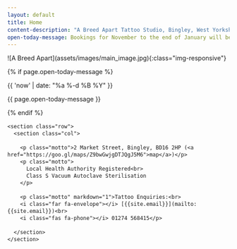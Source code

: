 ```yaml
---
layout: default
title: Home
content-description: "A Breed Apart Tattoo Studio, Bingley, West Yorkshire, Established in 2010, Specialising in Black and grey realism."
open-today-message: Bookings for November to the end of January will be taken from October. abreedapart1@gmail.com
---  
```


<div class="main-image" markdown="1">
  ![A Breed Apart](assets/images/main_image.jpg){:class="img-responsive"}
</div>


<div class="main">
  <div class="container">
  
   {% if page.open-today-message %}
    <div class="open-today">
      <p>{{ 'now' | date: "%a %-d %B %Y" }}</p>
      <p>{{ page.open-today-message }}</p>
    </div>
    {% endif %}

    <section class="row">
      <section class="col">
        
        <p class="motto">2 Market Street, Bingley, BD16 2HP (<a href="https://goo.gl/maps/Z9bwGwjgDTJQgJ5M6">map</a>)</p>
        <p class="motto">
          Local Health Authority Registered<br>
          Class S Vacuum Autoclave Sterilisation
        </p>
        
        <p class="motto" markdown="1">Tattoo Enquiries:<br>
        <i class="far fa-envelope"></i> [{{site.email}}](mailto:{{site.email}})<br>
        <i class="fas fa-phone"></i> 01274 568415</p>
        
      </section>
    </section>


    
    
  </div>
</div>
